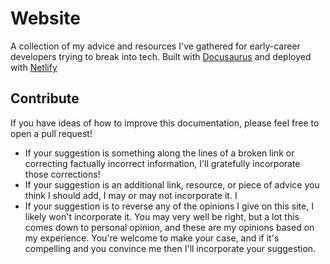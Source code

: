 # Website

A collection of my advice and resources I've gathered for early-career developers trying to break into tech. Built with [Docusaurus](https://docusaurus.io/) and deployed with [Netlify](https://netlify.com)

## Contribute

If you have ideas of how to improve this documentation, please feel free to open a pull request!

- If your suggestion is something along the lines of a broken link or correcting factually incorrect information, I'll gratefully incorporate those corrections!
- If your suggestion is an additional link, resource, or piece of advice you think I should add, I may or may not incorporate it. I
- If your suggestion is to reverse any of the opinions I give on this site, I likely won't incorporate it. You may very well be right, but a lot this comes down to personal opinion, and these are my opinions based on my experience. You're welcome to make your case, and if it's compelling and you convince me then I'll incorporate your suggestion.
